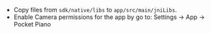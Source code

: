 
- Copy files from `sdk/native/libs` to `app/src/main/jniLibs`.
- Enable Camera permissions for the app by go to: Settings -> App -> Pocket Piano
